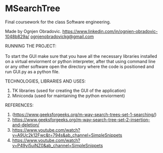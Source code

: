 # MSearchTree

Final coursework for the class Software engineering.

Made by Ognjen Obradovic.
https://www.linkedin.com/in/ognjen-obradovic-1048b829a/
ognjenobradovickg@gmail.com

RUNNING THE PROJECT:
<br><br>To start the GUI make sure that you have all the necessary libraries installed on a virtual enviorment or python interpreter, after that using command line or any other software open the directory where the code is positioned and run GUI.py as a python file.

TECHNOLOGIES, LIBRARIES AND USES:
1. TK libraries (used for creating the GUI of the application)
2. Miniconda (used for maintaining the python enviorment)

REFERENCES:
1. (https://www.geeksforgeeks.org/m-way-search-trees-set-1-searching/)
2. https://www.geeksforgeeks.org/m-way-search-tree-set-2-insertion-and-deletion/
3. https://www.youtube.com/watch?v=A9Uc2k12Fwc&t=794s&ab_channel=SimpleSnippets
4. https://www.youtube.com/watch?v=P49yi5uiNZ0&ab_channel=SimpleSnippets
